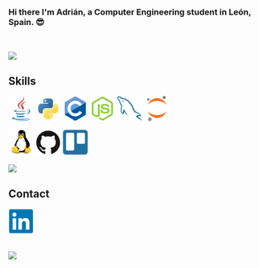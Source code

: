 ### Hi there I'm Adrián, a Computer Engineering student in León, Spain. 😎

<br>
<p><img align="center" src="https://github-readme-stats.vercel.app/api?username=apereg&show_icons=true&theme=radical"/></p>

## Skills
<p align="left">
<img src="https://raw.githubusercontent.com/devicons/devicon/master/icons/java/java-original.svg" width="50" height="50"/>
<img src="https://raw.githubusercontent.com/devicons/devicon/master/icons/python/python-original.svg" width="50" height="50"/>
<img src="https://raw.githubusercontent.com/devicons/devicon/master/icons/c/c-original.svg" width="50" height="50"/>
<img src="https://raw.githubusercontent.com/devicons/devicon/master/icons/nodejs/nodejs-original.svg" width="50" height="50"/>
<img src="https://raw.githubusercontent.com/devicons/devicon/master/icons/mysql/mysql-original.svg" width="50" height="50"/>
<img src="https://raw.githubusercontent.com/devicons/devicon/master/icons/jupyter/jupyter-original.svg" width="50" height="50"/>
</p>

<p align="left">
<img src="https://raw.githubusercontent.com/devicons/devicon/master/icons/linux/linux-original.svg" width="50" height="50"/>
<img src="https://raw.githubusercontent.com/devicons/devicon/master/icons/github/github-original.svg" width="50" height="50"/>
<img src="https://raw.githubusercontent.com/devicons/devicon/master/icons/trello/trello-plain.svg" width="50" height="50"/>
</p>

<p><img align="center" src="https://github-readme-stats.vercel.app/api/top-langs/?username=apereg&theme=radical"/></p>

## Contact
<a href="https://bit.ly/3wzDu4F"> <img src="https://raw.githubusercontent.com/devicons/devicon/master/icons/linkedin/linkedin-original.svg" width="50" height="50"/> </a>

##
<p><img align="center" src="https://komarev.com/ghpvc/?username=apereg&color=ff69b4"/></p>
